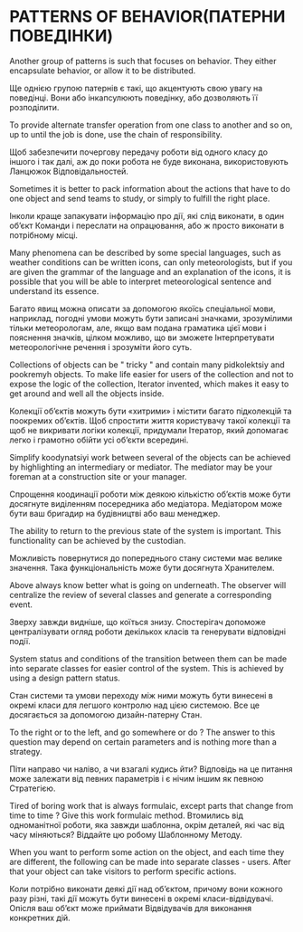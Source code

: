 PATTERNS OF BEHAVIOR(ПАТЕРНИ ПОВЕДІНКИ)
=======================================


Another group of patterns is such that focuses on behavior. They either encapsulate behavior, or allow it to be distributed.

Ще однією групою патернів є такі, що акцентують свою увагу на поведінці. Вони або інкапсулюють поведінку, або дозволяють її розподілити. 


To provide alternate transfer operation from one class to another and so on, up to until the job is done, use the chain of responsibility.

Щоб забезпечити почергову передачу роботи від одного класу до іншого і так  далі,  аж  до  поки  робота  не  буде  виконана,  використовують  Ланцюжок Відповідальностей. 


Sometimes it is better to pack information about the actions that have to do one object and send teams to study, or simply to fulfill the right place.

Інколи  краще  запакувати  інформацію  про  дії,  які  слід  виконати,  в  один об’єкт  Команди  і  переслати  на  опрацювання,  або  ж  просто  виконати  в потрібному місці. 


Many phenomena can be described by some special languages, such as weather conditions can be written icons, can only meteorologists, but if you are given the grammar of the language and an explanation of the icons, it is possible that you will be able to interpret meteorological sentence and understand its essence.

Багато  явищ  можна  описати  за  допомогою  якоїсь  спеціальної  мови, наприклад, погодні умови можуть бути записані значками, зрозумілими тільки метеорологам, але, якщо вам подана граматика цієї мови і  пояснення значків, цілком  можливо,  що  ви  зможете  Інтерпретувати  метеорологічне  речення  і зрозуміти його суть. 


Collections of objects can be " tricky " and contain many pidkolektsiy and pookremyh objects. To make life easier for users of the collection and not to expose the logic of the collection, Iterator invented, which makes it easy to get around and well all the objects inside.

Колекції об’єктів  можуть  бути  «хитрими»  і  містити багато  підколекцій  та поокремих об’єктів. Щоб спростити життя користувачу такої колекції та щоб не викривати  логіки  колекції,  придумали  Ітератор,  який  допомагає  легко  і грамотно обійти усі об’єкти всередині. 


Simplify koodynatsiyi work between several of the objects can be achieved by highlighting an intermediary or mediator. The mediator may be your foreman at a construction site or your manager.

Спрощення  коодинації  роботи  між  деякою  кількістю  об’єктів  може  бути досягнуте виділенням посередника або медіатора. Медіатором може бути ваш бригадир на будівництві або ваш менеджер. 


The ability to return to the previous state of the system is important. This functionality can be achieved by the custodian.

Можливість  повернутися  до  попереднього  стану  системи  має  велике значення. Така функціональність може бути досягнута Хранителем. 


Above always know better what is going on underneath. The observer will centralize the review of several classes and generate a corresponding event.

Зверху  завжди  видніше,  що  коїться  знизу.  Спостерігач  допоможе централізувати огляд роботи декількох класів та генерувати відповідні події. 


System status and conditions of the transition between them can be made ​​into separate classes for easier control of the system. This is achieved by using a design pattern status.

Стан системи та умови переходу між ними можуть бути винесені в окремі класи  для  легшого  контролю  над  цією  системою.  Все  це  досягається  за допомогою дизайн-патерну Стан. 


To the right or to the left, and go somewhere or do ? The answer to this question may depend on certain parameters and is nothing more than a strategy.

Піти направо чи наліво, а чи взагалі кудись йти? Відповідь на це питання може залежати від певних параметрів і є нічим іншим як певною Стратегією. 


Tired of boring work that is always formulaic, except parts that change from time to time ? Give this work formulaic method.
Втомились від одноманітної роботи, яка завжди  шаблонна, окрім деталей, які час від часу міняються? Віддайте цю робому Шаблонному Методу. 


When you want to perform some action on the object, and each time they are different, the following can be made ​​into separate classes - users. After that your object can take visitors to perform specific actions.

Коли потрібно виконати деякі дії над об’єктом, причому вони кожного разу різні,  такі  дії  можуть  бути  винесені  в  окремі  класи-відвідувачі.  Опісля  ваш об’єкт може приймати Відвідувачів для виконання конкретних дій. 

























